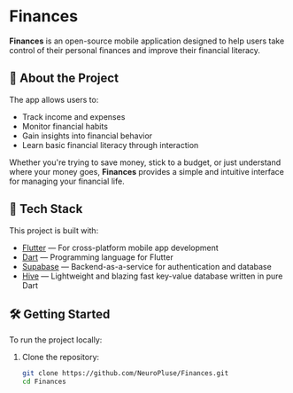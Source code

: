 # Finances

**Finances** is an open-source mobile application designed to help users take control of their personal finances and improve their financial literacy.

## 📱 About the Project

The app allows users to:

- Track income and expenses
- Monitor financial habits
- Gain insights into financial behavior
- Learn basic financial literacy through interaction

Whether you're trying to save money, stick to a budget, or just understand where your money goes, **Finances** provides a simple and intuitive interface for managing your financial life.

## 🚀 Tech Stack

This project is built with:

- [Flutter](https://flutter.dev/) — For cross-platform mobile app development  
- [Dart](https://dart.dev/) — Programming language for Flutter  
- [Supabase](https://supabase.com/) — Backend-as-a-service for authentication and database  
- [Hive](https://docs.hivedb.dev/) — Lightweight and blazing fast key-value database written in pure Dart

## 🛠️ Getting Started

To run the project locally:

1. Clone the repository:

   ```bash
   git clone https://github.com/NeuroPluse/Finances.git
   cd Finances
